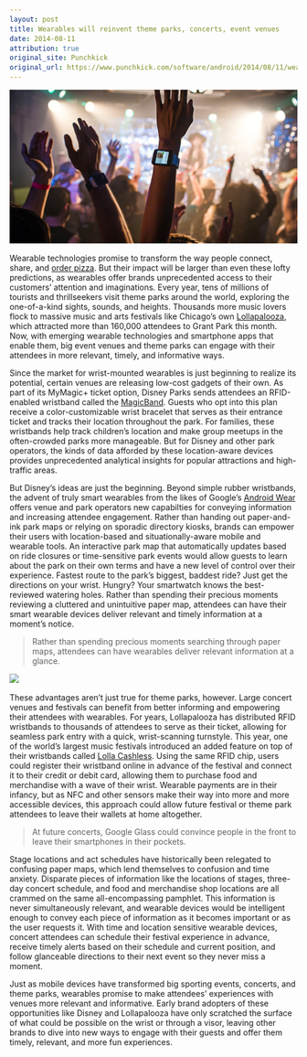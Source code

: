 ```yaml
---
layout: post
title: Wearables will reinvent theme parks, concerts, event venues
date: 2014-08-11
attribution: true
original_site: Punchkick
original_url: https://www.punchkick.com/software/android/2014/08/11/wearables-will-reinvent-theme-parks-concerts-and-big-event-venues
---
```

![](/assets/android-wear-concert.jpg)

Wearable technologies promise to transform the way people connect, share, and [order pizza](https://www.theverge.com/2014/6/25/5841744/google-demos-android-wear-third-party-apps-io). But their impact will be larger than even these lofty predictions, as wearables offer brands unprecedented access to their customers’ attention and imaginations. Every year, tens of millions of tourists and thrillseekers visit theme parks around the world, exploring the one-of-a-kind sights, sounds, and heights. Thousands more music lovers flock to massive music and arts festivals like Chicago’s own [Lollapalooza](http://www.lollapalooza.com/), which attracted more than 160,000 attendees to Grant Park this month. Now, with emerging wearable technologies and smartphone apps that enable them, big event venues and theme parks can engage with their attendees in more relevant, timely, and informative ways.

Since the market for wrist-mounted wearables is just beginning to realize its potential, certain venues are releasing low-cost gadgets of their own. As part of its MyMagic+ ticket option, Disney Parks sends attendees an RFID-enabled wristband called the [MagicBand](https://disneyworld.disney.go.com/plan/my-disney-experience/bands-cards/). Guests who opt into this plan receive a color-customizable wrist bracelet that serves as their entrance ticket and tracks their location throughout the park. For families, these wristbands help track children’s location and make group meetups in the often-crowded parks more manageable. But for Disney and other park operators, the kinds of data afforded by these location-aware devices provides unprecedented analytical insights for popular attractions and high-traffic areas.

But Disney’s ideas are just the beginning. Beyond simple rubber wristbands, the advent of truly smart wearables from the likes of Google’s [Android Wear](https://www.android.com/wear) offers venue and park operators new capabilties for conveying information and increasing attendee engagement. Rather than handing out paper-and-ink park maps or relying on sporadic directory kiosks, brands can empower their users with location-based and situationally-aware mobile and wearable tools. An interactive park map that automatically updates based on ride closures or time-sensitive park events would allow guests to learn about the park on their own terms and have a new level of control over their experience. Fastest route to the park’s biggest, baddest ride? Just get the directions on your wrist. Hungry? Your smartwatch knows the best-reviewed watering holes. Rather than spending their precious moments reviewing a cluttered and unintuitive paper map, attendees can have their smart wearable devices deliver relevant and timely information at a moment’s notice.

> Rather than spending precious moments searching through paper maps, attendees can have wearables deliver relevant information at a glance.

![](https://idcwristbands.files.wordpress.com/2011/10/idc-lollapalooza-rfidgate.jpg)

These advantages aren’t just true for theme parks, however. Large concert venues and festivals can benefit from better informing and empowering their attendees with wearables. For years, Lollapalooza has distributed RFID wristbands to thousands of attendees to serve as their ticket, allowing for seamless park entry with a quick, wrist-scanning turnstyle. This year, one of the world’s largest music festivals introduced an added feature on top of their wristbands called [Lolla Cashless](http://www.lollapalooza.com/2014/lolla-cashless-all-you-need-to-know/). Using the same RFID chip, users could register their wristband online in advance of the festival and connect it to their credit or debit card, allowing them to purchase food and merchandise with a wave of their wrist. Wearable payments are in their infancy, but as NFC and other sensors make their way into more and more accessible devices, this approach could allow future festival or theme park attendees to leave their wallets at home altogether.

> At future concerts, Google Glass could convince people in the front to leave their smartphones in their pockets.

Stage locations and act schedules have historically been relegated to confusing paper maps, which lend themselves to confusion and time anxiety. Disparate pieces of information like the locations of stages, three-day concert schedule, and food and merchandise shop locations are all crammed on the same all-encompassing pamphlet. This information is never simultaneously relevant, and wearable devices would be intelligent enough to convey each piece of information as it becomes important or as the user requests it. With time and location sensitive wearable devices, concert attendees can schedule their festival experience in advance, receive timely alerts based on their schedule and current position, and follow glanceable directions to their next event so they never miss a moment.

Just as mobile devices have transformed big sporting events, concerts, and theme parks, wearables promise to make attendees’ experiences with venues more relevant and informative. Early brand adopters of these opportunities like Disney and Lollapalooza have only scratched the surface of what could be possible on the wrist or through a visor, leaving other brands to dive into new ways to engage with their guests and offer them timely, relevant, and more fun experiences.